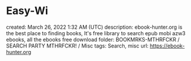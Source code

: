 # Easy-Wi

created: March 26, 2022 1:32 AM (UTC)
description: ebook-hunter.org is the best place to finding books, It's free library to search epub mobi azw3 ebooks, all the ebooks free download
folder: BOOKMRKS-MTHRFCKR / SEARCH PARTY MTHRFCKR! / Misc
tags: Search, misc
url: https://ebook-hunter.org